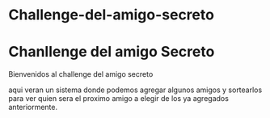 # Challenge-del-amigo-secreto

<h1 align="centre"> Chanllenge del amigo Secreto </h1>

<p>
Bienvenidos al challenge del amigo secreto

aqui veran un sistema donde podemos agregar algunos amigos y sortearlos
para ver quien sera el proximo amigo a elegir de los ya agregados anteriormente.

</p>